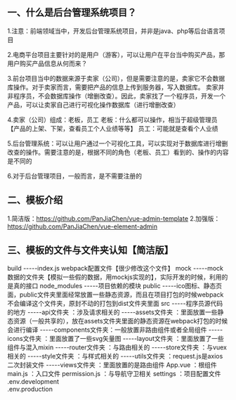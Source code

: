 ## 一、什么是后台管理系统项目？
   1.注意：前端领域当中，开发后台管理系统项目，并非是java、php等后台语言项目

   2.电商平台项目主要针对的是用户（游客），可以让用户在平台当中购买产品，那用户购买产品信息从何而来？

   3.前台项目当中的数据来源于卖家（公司），但是需要注意的是，卖家它不会数据库操作。对于卖家而言，需要把产品的信息上传到服务器，写入数据库。
   卖家并非程序员，不会数据库操作（增删改查）。因此，卖家找了一个程序员，开发一个产品，可以让卖家自己进行可视化操作数据库（进行增删改查）

   4.卖家（公司）组成：老板，员工
     老板：什么都可以操作，相当于超级管理员【产品的上架、下架，查看员工个人业绩等等】
     员工：可能就是查看个人业绩

   5.后台管理系统：可以让用户通过一个可视化工具，可以实现对于数据库进行增删改查的操作。需要注意的是，根据不同的角色（老板、员工）看到的、操作的内容是不同的

   6.对于后台管理项目，一般而言，是不需要注册的
     
## 二、模板介绍
   1.简洁版：https://github.com/PanJiaChen/vue-admin-template
   2.加强版：https://github.com/PanJiaChen/vue-element-admin

## 三、模板的文件与文件夹认知【简洁版】
   build
      -----index.js webpack配置文件【很少修改这个文件】
   mock
      -----mock数据的文件夹【模拟一些假的数据，用mockjs实现的】，实际开发的时候，利用的是真的接口
   node_modules
      -----项目依赖的模块
   public
      -----ico图标、静态页面，public文件夹里面经常放置一些静态资源，而且在项目打包的时候webpack不会编译这个文件夹，原封不动的打包到dist文件夹里面
   src
      -----程序员源代码的地方
      -----api文件夹       ：涉及请求相关的
      -----assets文件夹    ：里面放置一些静态资源（一般共享的），放在assets文件夹里面的静态资源在webpack打包的时候会进行编译
      -----components文件夹：一般放置非路由组件或者全局组件
      -----icons文件夹     ：里面放置了一些svg矢量图
      -----layout文件夹    ：里面放置了一些组件与混入mixin
      -----router文件夹    ：与路由相关的
      -----store文件夹     ：与vuex相关的
      -----style文件夹     ：与样式相关的
      -----utils文件夹     ：request.js是axios二次封装文件
      -----views文件夹     ：里面放置的是路由组件
   App.vue                ：根组件
   main.js                ：入口文件
   permission.js          ：与导航守卫相关
   settings               ：项目配置文件
   .env.development       
   .env.production       
